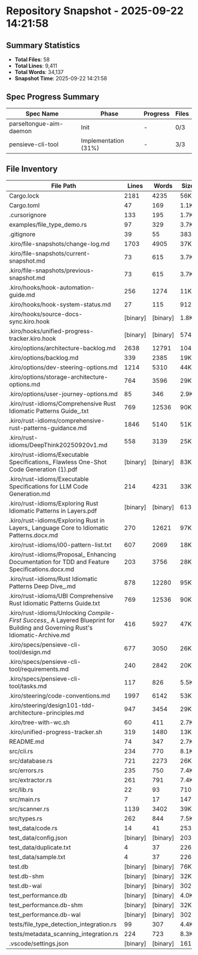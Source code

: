 # Repository Snapshot - 2025-09-22 14:21:58

## Summary Statistics
- **Total Files**: 58
- **Total Lines**: 9,411
- **Total Words**: 34,137
- **Snapshot Time**: 2025-09-22 14:21:58

## Spec Progress Summary

| Spec Name | Phase | Progress | Files |
|-----------|-------|----------|-------|
| parseltongue-aim-daemon | Init | - | 0/3 |
| pensieve-cli-tool | Implementation (31%) | - | 3/3 |

## File Inventory

| File Path | Lines | Words | Size |
|-----------|-------|-------|------|
| Cargo.lock | 2181 | 4235 | 56K |
| Cargo.toml | 47 | 169 | 1.1K |
| .cursorignore | 133 | 195 | 1.7K |
| examples/file_type_demo.rs | 97 | 329 | 3.7K |
| .gitignore | 39 | 55 | 383 |
| .kiro/file-snapshots/change-log.md | 1703 | 4905 | 37K |
| .kiro/file-snapshots/current-snapshot.md | 73 | 615 | 3.7K |
| .kiro/file-snapshots/previous-snapshot.md | 73 | 615 | 3.7K |
| .kiro/hooks/hook-automation-guide.md | 256 | 1274 | 11K |
| .kiro/hooks/hook-system-status.md | 27 | 115 | 912 |
| .kiro/hooks/source-docs-sync.kiro.hook | [binary] | [binary] | 1.8K |
| .kiro/hooks/unified-progress-tracker.kiro.hook | [binary] | [binary] | 574 |
| .kiro/options/architecture-backlog.md | 2638 | 12791 | 104K |
| .kiro/options/backlog.md | 339 | 2385 | 19K |
| .kiro/options/dev-steering-options.md | 1214 | 5310 | 44K |
| .kiro/options/storage-architecture-options.md | 764 | 3596 | 29K |
| .kiro/options/user-journey-options.md | 85 | 346 | 2.9K |
| .kiro/rust-idioms/Comprehensive Rust Idiomatic Patterns Guide_.txt | 769 | 12536 | 90K |
| .kiro/rust-idioms/comprehensive-rust-patterns-guidance.md | 1846 | 5140 | 51K |
| .kiro/rust-idioms/DeepThink20250920v1.md | 558 | 3139 | 25K |
| .kiro/rust-idioms/Executable Specifications_ Flawless One-Shot Code Generation (1).pdf | [binary] | [binary] | 83K |
| .kiro/rust-idioms/Executable Specifications for LLM Code Generation.md | 214 | 4231 | 33K |
| .kiro/rust-idioms/Exploring Rust Idiomatic Patterns in Layers.pdf | [binary] | [binary] | 613K |
| .kiro/rust-idioms/Exploring Rust in Layers_ Language Core to Idiomatic Patterns.docx.md | 270 | 12621 | 97K |
| .kiro/rust-idioms/i00-pattern-list.txt | 607 | 2069 | 18K |
| .kiro/rust-idioms/Proposal_ Enhancing Documentation for TDD and Feature Specifications.docx.md | 203 | 3756 | 28K |
| .kiro/rust-idioms/Rust Idiomatic Patterns Deep Dive_.md | 878 | 12280 | 95K |
| .kiro/rust-idioms/UBI Comprehensive Rust Idiomatic Patterns Guide.txt | 769 | 12536 | 90K |
| .kiro/rust-idioms/Unlocking _Compile-First Success__ A Layered Blueprint for Building and Governing Rust's Idiomatic-Archive.md | 416 | 5927 | 47K |
| .kiro/specs/pensieve-cli-tool/design.md | 677 | 3050 | 26K |
| .kiro/specs/pensieve-cli-tool/requirements.md | 240 | 2842 | 20K |
| .kiro/specs/pensieve-cli-tool/tasks.md | 117 | 826 | 5.5K |
| .kiro/steering/code-conventions.md | 1997 | 6142 | 53K |
| .kiro/steering/design101-tdd-architecture-principles.md | 947 | 3454 | 29K |
| .kiro/tree-with-wc.sh | 60 | 411 | 2.7K |
| .kiro/unified-progress-tracker.sh | 319 | 1480 | 13K |
| README.md | 74 | 347 | 2.7K |
| src/cli.rs | 234 | 770 | 8.1K |
| src/database.rs | 721 | 2273 | 26K |
| src/errors.rs | 235 | 750 | 7.4K |
| src/extractor.rs | 261 | 791 | 7.4K |
| src/lib.rs | 22 | 93 | 710 |
| src/main.rs | 7 | 17 | 147 |
| src/scanner.rs | 1139 | 3402 | 39K |
| src/types.rs | 262 | 844 | 7.5K |
| test_data/code.rs | 14 | 41 | 253 |
| test_data/config.json | [binary] | [binary] | 203 |
| test_data/duplicate.txt | 4 | 37 | 226 |
| test_data/sample.txt | 4 | 37 | 226 |
| test.db | [binary] | [binary] | 76K |
| test.db-shm | [binary] | [binary] | 32K |
| test.db-wal | [binary] | [binary] | 302K |
| test_performance.db | [binary] | [binary] | 4.0K |
| test_performance.db-shm | [binary] | [binary] | 32K |
| test_performance.db-wal | [binary] | [binary] | 302K |
| tests/file_type_detection_integration.rs | 99 | 307 | 4.4K |
| tests/metadata_scanning_integration.rs | 224 | 723 | 8.3K |
| .vscode/settings.json | [binary] | [binary] | 161 |
